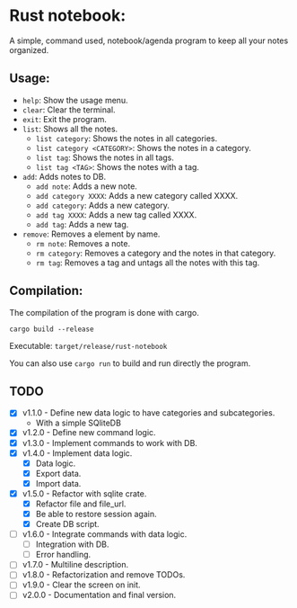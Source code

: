 # Rust notebook:

A simple, command used, notebook/agenda program to keep all your notes organized.

## Usage:
- ```help```: Show the usage menu.
- ```clear```: Clear the terminal.
- ```exit```: Exit the program.
- ```list```: Shows all the notes.
	- ```list category```: Shows the notes in all categories.
	- ```list category <CATEGORY>```: Shows the notes in a category.
	- ```list tag```: Shows the notes in all tags.
	- ```list tag <TAG>```: Shows the notes with a tag.
- ```add```: Adds notes to DB.
	- ```add note```: Adds a new note.
	- ```add category XXXX```: Adds a new category called XXXX.
	- ```add category```: Adds a new category.
	- ```add tag XXXX```: Adds a new tag called XXXX.
	- ```add tag```: Adds a new tag.
- ```remove```: Removes a element by name.
	- ```rm note```: Removes a note.
	- ```rm category```: Removes a category and the notes in that category.
	- ```rm tag```: Removes a tag and untags all the notes with this tag.

## Compilation:

The compilation of the program is done with cargo.

```
cargo build --release
```

Executable: ```target/release/rust-notebook```

You can also use ```cargo run``` to build and run directly the program.


## TODO
- [x] v1.1.0 - Define new data logic to have categories and subcategories.
	- With a simple SQliteDB
- [x] v1.2.0 - Define new command logic.
- [x] v1.3.0 - Implement commands to work with DB.
- [x] v1.4.0 - Implement data logic.
	- [x] Data logic.
	- [x] Export data.
	- [x] Import data.
- [x] v1.5.0 - Refactor with sqlite crate.
	- [x] Refactor file and file_url.
	- [x] Be able to restore session again.
	- [x] Create DB script.
- [ ] v1.6.0 - Integrate commands with data logic.
	- [ ] Integration with DB.
	- [ ] Error handling.
- [ ] v1.7.0 - Multiline description.
- [ ] v1.8.0 - Refactorization and remove TODOs.
- [ ] v1.9.0 - Clear the screen on init.
- [ ] v2.0.0 - Documentation and final version.
